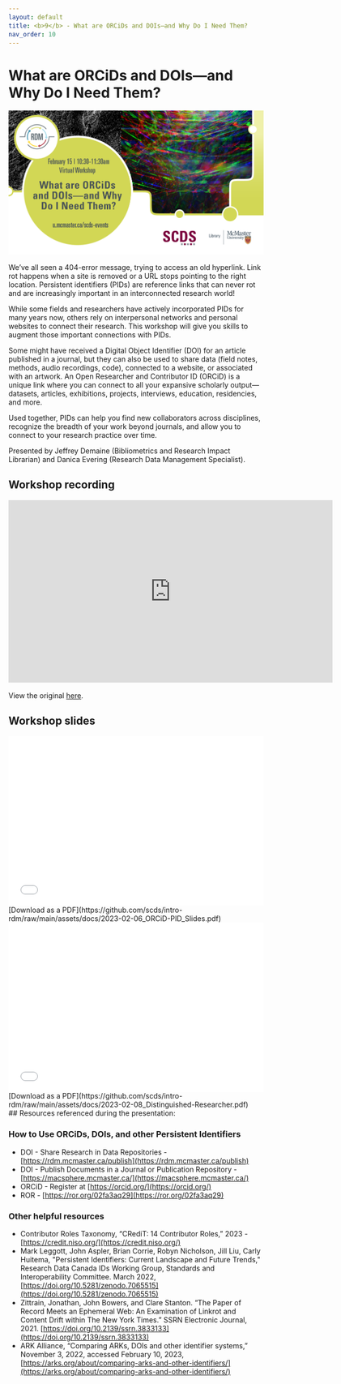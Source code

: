 ```yaml
---
layout: default
title: <b>9</b> - What are ORCiDs and DOIs—and Why Do I Need Them?
nav_order: 10
---
```


# What are ORCiDs and DOIs—and Why Do I Need Them?

<img alt="DOI and ORCiD webinar advert graphic" style="border-width:0" src="https://github.com/scds/intro-rdm/raw/main/assets/img/orcid-doi.png">

We’ve all seen a 404-error message, trying to access an old hyperlink. Link rot happens when a site is removed or a URL stops pointing to the right location. Persistent identifiers (PIDs) are reference links that can never rot and are increasingly important in an interconnected research world!

While some fields and researchers have actively incorporated PIDs for many years now, others rely on interpersonal networks and personal websites to connect their research. This workshop will give you skills to augment those important connections with PIDs.

Some might have received a Digital Object Identifier (DOI) for an article published in a journal, but they can also be used to share data (field notes, methods, audio recordings, code), connected to a website, or associated with an artwork. An Open Researcher and Contributor ID (ORCiD) is a unique link where you can connect to all your expansive scholarly output—datasets, articles, exhibitions, projects, interviews, education, residencies, and more.

Used together, PIDs can help you find new collaborators across disciplines, recognize the breadth of your work beyond journals, and allow you to connect to your research practice over time.

Presented by Jeffrey Demaine (Bibliometrics and Research Impact Librarian) and Danica Evering (Research Data Management Specialist).

## Workshop recording

<iframe height="360" width="640" allowfullscreen frameborder=0 src="https://echo360.ca/media/285d780b-9635-4bb2-a6ef-1a26b6371706/public"></iframe>

View the original [here](https://echo360.ca/media/285d780b-9635-4bb2-a6ef-1a26b6371706/public).

## Workshop slides

<div style="position:relative;padding-top:66.25%;">
<iframe src="//docs.google.com/viewer?url=https://github.com/scds/intro-rdm/raw/main/assets/docs/2023-02-06_ORCiD-PID_Slides.pdf?dl=0&hl=en_US&embedded=true" class="gde-frame" style="position:absolute;top:0;left:0;width:100%;height:100%;border:none;" scrolling="no"></iframe>
</div>
[Download as a PDF](https://github.com/scds/intro-rdm/raw/main/assets/docs/2023-02-06_ORCiD-PID_Slides.pdf)
<br>
<div style="position:relative;padding-top:66.25%;">
<iframe src="//docs.google.com/viewer?url=https://github.com/scds/intro-rdm/raw/main/assets/docs/2023-02-08_Distinguished-Researcher.pdf?dl=0&hl=en_US&embedded=true" class="gde-frame" style="position:absolute;top:0;left:0;width:100%;height:100%;border:none;" scrolling="no"></iframe>
</div>
[Download as a PDF](https://github.com/scds/intro-rdm/raw/main/assets/docs/2023-02-08_Distinguished-Researcher.pdf)
<br>
## Resources referenced during the presentation:

### How to Use ORCiDs, DOIs, and other Persistent Identifiers
* DOI - Share Research in Data Repositories - [https://rdm.mcmaster.ca/publish](https://rdm.mcmaster.ca/publish)
* DOI - Publish Documents in a Journal or Publication Repository - [https://macsphere.mcmaster.ca/](https://macsphere.mcmaster.ca/)
* ORCiD - Register at [https://orcid.org/](https://orcid.org/)
* ROR - [https://ror.org/02fa3aq29](https://ror.org/02fa3aq29)

### Other helpful resources
* Contributor Roles Taxonomy, “CRediT: 14 Contributor Roles,” 2023 - [https://credit.niso.org/](https://credit.niso.org/)
* Mark Leggott, John Aspler, Brian Corrie, Robyn Nicholson, Jill Liu, Carly Huitema, "Persistent Identifiers: Current Landscape and Future Trends," Research Data Canada IDs Working Group, Standards and Interoperability Committee. March 2022, [https://doi.org/10.5281/zenodo.7065515](https://doi.org/10.5281/zenodo.7065515)
* Zittrain, Jonathan, John Bowers, and Clare Stanton. “The Paper of Record Meets an Ephemeral Web: An Examination of Linkrot and Content Drift within The New York Times.” SSRN Electronic Journal, 2021. [https://doi.org/10.2139/ssrn.3833133](https://doi.org/10.2139/ssrn.3833133)
* ARK Alliance, “Comparing ARKs, DOIs and other identifier systems,” November 3, 2022, accessed February 10, 2023, [https://arks.org/about/comparing-arks-and-other-identifiers/](https://arks.org/about/comparing-arks-and-other-identifiers/)
